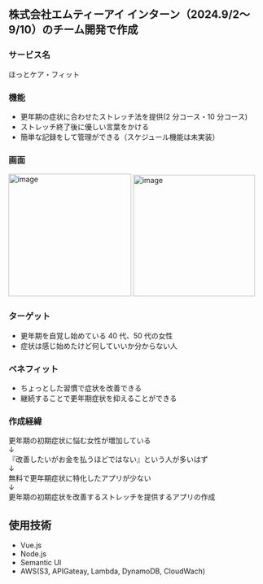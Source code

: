 ## 株式会社エムティーアイ インターン（2024.9/2〜9/10）のチーム開発で作成

### サービス名

ほっとケア・フィット

### 機能

- 更年期の症状に合わせたストレッチ法を提供(2 分コース・10 分コース)
- ストレッチ終了後に優しい言葉をかける
- 簡単な記録をして管理ができる（スケジュール機能は未実装）

### 画面
<img width="241" alt="image" src="https://github.com/user-attachments/assets/eb63f9dc-a55c-466f-82c4-d9f03252ccb8">
<img width="239" alt="image" src="https://github.com/user-attachments/assets/5163d21c-ae3d-487a-8d3c-ecebd12cf0c3">

### ターゲット

- 更年期を自覚し始めている 40 代、50 代の女性
- 症状は感じ始めたけど何していいか分からない人

### ベネフィット

- ちょっとした習慣で症状を改善できる
- 継続することで更年期症状を抑えることができる

### 作成経緯

更年期の初期症状に悩む女性が増加している  
          ↓  
『改善したいがお金を払うほどではない』という人が多いはず  
          ↓  
無料で更年期症状に特化したアプリが少ない  
          ↓  
更年期の初期症状を改善するストレッチを提供するアプリの作成

## 使用技術

- Vue.js
- Node.js
- Semantic UI
- AWS(S3, APIGateay, Lambda, DynamoDB, CloudWach)

